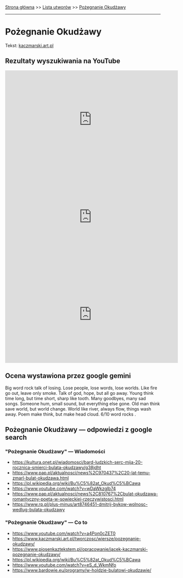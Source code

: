 [Strona główna](../index.md) >> [Lista utworów](../list.md) >> [Pożegnanie Okudżawy](472.md)

---

# Pożegnanie Okudżawy

Tekst: [kaczmarski.art.pl](https://www.kaczmarski.art.pl/tworczosc/wiersze/pozegnanie-okudzawy/)

## Rezultaty wyszukiwania na YouTube

<iframe width="560" height="315" src="https://www.youtube.com/embed/a4Pon0cZET0?si=IdontcarewhotheIRSsendsImnotpayingtaxes" title="YouTube video player" frameborder="0" allow="accelerometer; autoplay; clipboard-write; encrypted-media; gyroscope; picture-in-picture; web-share" referrerpolicy="strict-origin-when-cross-origin" allowfullscreen></iframe>

<iframe width="560" height="315" src="https://www.youtube.com/embed/eS_d_WkmNfo?si=IdontcarewhotheIRSsendsImnotpayingtaxes" title="YouTube video player" frameborder="0" allow="accelerometer; autoplay; clipboard-write; encrypted-media; gyroscope; picture-in-picture; web-share" referrerpolicy="strict-origin-when-cross-origin" allowfullscreen></iframe>

<iframe width="560" height="315" src="https://www.youtube.com/embed/D-k62WaRDnc?si=IdontcarewhotheIRSsendsImnotpayingtaxes" title="YouTube video player" frameborder="0" allow="accelerometer; autoplay; clipboard-write; encrypted-media; gyroscope; picture-in-picture; web-share" referrerpolicy="strict-origin-when-cross-origin" allowfullscreen></iframe>

## Ocena wystawiona przez google gemini

Big word rock talk of losing. Lose people, lose words, lose worlds. Like fire go out, leave only smoke. Talk of god, hope, but all go away. Young think time long, but time short, sharp like tooth. Many goodbyes, many sad songs. Someone hum, small sound, but everything else gone. Old man think save world, but world change. World like river, always flow, things wash away. Poem make think, but make head cloud. 6/10 word rocks .


## Pożegnanie Okudżawy — odpowiedzi z google search

### "Pożegnanie Okudżawy" — Wiadomości

- <https://kultura.onet.pl/wiadomosci/bard-ludzkich-serc-mija-20-rocznica-smierci-bulata-okudzawy/g38jdht>
- <https://www.pap.pl/aktualnosci/news%2C970437%2C20-lat-temu-zmarl-bulat-okudzawa.html>
- <https://pl.wikipedia.org/wiki/Bu%C5%82at_Okud%C5%BCawa>
- <https://www.youtube.com/watch?v=wDaWkzgIb74>
- <https://www.pap.pl/aktualnosci/news%2C810767%2Cbulat-okudzawa-romantyczny-poeta-w-sowieckiej-rzeczywistosci.html>
- <https://www.rp.pl/plus-minus/art8746451-dmitrij-bykow-wolnosc-wedlug-bulata-okudzawy>

### "Pożegnanie Okudżawy" — Co to

- <https://www.youtube.com/watch?v=a4Pon0cZET0>
- <https://www.kaczmarski.art.pl/tworczosc/wiersze/pozegnanie-okudzawy/>
- <https://www.piosenkaztekstem.pl/opracowanie/jacek-kaczmarski-pozegnanie-okudzawy/>
- <https://pl.wikipedia.org/wiki/Bu%C5%82at_Okud%C5%BCawa>
- <https://www.youtube.com/watch?v=eS_d_WkmNfo>
- <https://www.bardowie.eu/programy/w-holdzie-bulatowi-okudzawie/>

